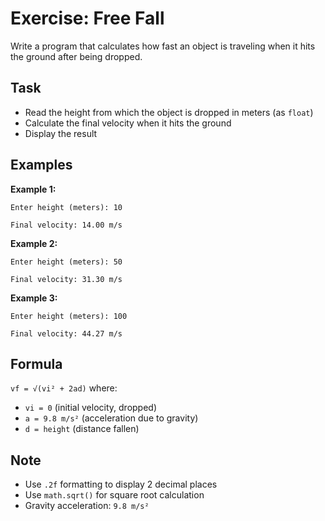 # Exercise: Free Fall

Write a program that calculates how fast an object is traveling when it hits the ground after being dropped.

## Task

- Read the height from which the object is dropped in meters (as `float`)
- Calculate the final velocity when it hits the ground
- Display the result

## Examples

**Example 1:**

```
Enter height (meters): 10
```

```
Final velocity: 14.00 m/s
```

**Example 2:**

```
Enter height (meters): 50
```

```
Final velocity: 31.30 m/s
```

**Example 3:**

```
Enter height (meters): 100
```

```
Final velocity: 44.27 m/s
```

## Formula

`vf = √(vi² + 2ad)` where:

- `vi = 0` (initial velocity, dropped)
- `a = 9.8 m/s²` (acceleration due to gravity)
- `d = height` (distance fallen)

## Note

- Use `.2f` formatting to display 2 decimal places
- Use `math.sqrt()` for square root calculation
- Gravity acceleration: `9.8 m/s²`
